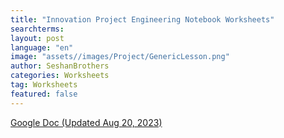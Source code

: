 ```yaml
---
title: "Innovation Project Engineering Notebook Worksheets"
searchterms:
layout: post
language: "en"
image: "assets//images/Project/GenericLesson.png"
author: SeshanBrothers
categories: Worksheets
tag: Worksheets
featured: false
---
```


<a href="https://docs.google.com/presentation/d/139iQg68Zibp8k4k5sOkPg2C5SmKZPVwGQGo2vRUavEg/edit?usp=sharing">Google Doc (Updated Aug 20, 2023)</a>
